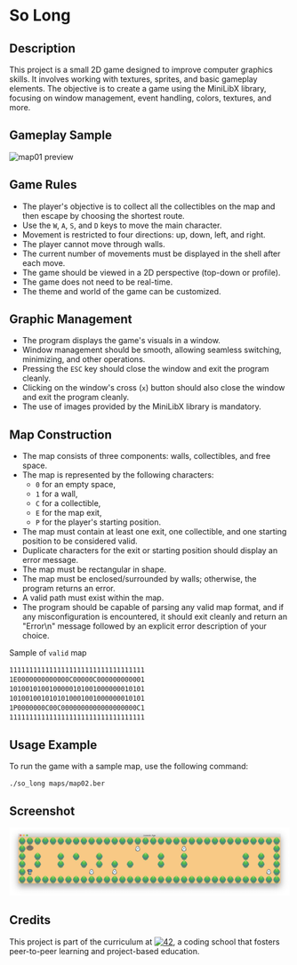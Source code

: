 # So Long

## Description

This project is a small 2D game designed to improve computer graphics skills. It involves working with textures, sprites, and basic gameplay elements. The objective is to create a game using the MiniLibX library, focusing on window management, event handling, colors, textures, and more.


## Gameplay Sample
![map01 preview](./solong/public/gameplay2.gif)


## Game Rules

- The player's objective is to collect all the collectibles on the map and then escape by choosing the shortest route.
- Use the `W`, `A`, `S`, and `D` keys to move the main character.
- Movement is restricted to four directions: up, down, left, and right.
- The player cannot move through walls.
- The current number of movements must be displayed in the shell after each move.
- The game should be viewed in a 2D perspective (top-down or profile).
- The game does not need to be real-time.
- The theme and world of the game can be customized.

## Graphic Management

- The program displays the game's visuals in a window.
- Window management should be smooth, allowing seamless switching, minimizing, and other operations.
- Pressing the `ESC` key should close the window and exit the program cleanly.
- Clicking on the window's cross (`x`) button should also close the window and exit the program cleanly.
- The use of images provided by the MiniLibX library is mandatory.

## Map Construction

- The map consists of three components: walls, collectibles, and free space.
- The map is represented by the following characters:
  - `0` for an empty space,
  - `1` for a wall,
  - `C` for a collectible,
  - `E` for the map exit,
  - `P` for the player's starting position.
- The map must contain at least one exit, one collectible, and one starting position to be considered valid.
- Duplicate characters for the exit or starting position should display an error message.
- The map must be rectangular in shape.
- The map must be enclosed/surrounded by walls; otherwise, the program returns an error.
- A valid path must exist within the map.
- The program should be capable of parsing any valid map format, and if any misconfiguration is encountered, it should exit cleanly and return an "Error\n" message followed by an explicit error description of your choice.


Sample of `valid` map
``` bash
1111111111111111111111111111111111
1E0000000000000C00000C000000000001
1010010100100000101001000000010101
1010010010101010001001000000010101
1P0000000C00C0000000000000000000C1
1111111111111111111111111111111111
```

## Usage Example

To run the game with a sample map, use the following command:

```
./so_long maps/map02.ber
```

## Screenshot
![map02 preview](./solong/public/map02.png)

<h2>Credits</h3>
This project is part of the curriculum at <a href="https://www.42heilbronn.de"><img src="https://upload.wikimedia.org/wikipedia/commons/thumb/8/8d/42_Logo.svg/1200px-42_Logo.svg.png" width="20" alt="42" /></a>, a coding school that fosters peer-to-peer learning and project-based education.

